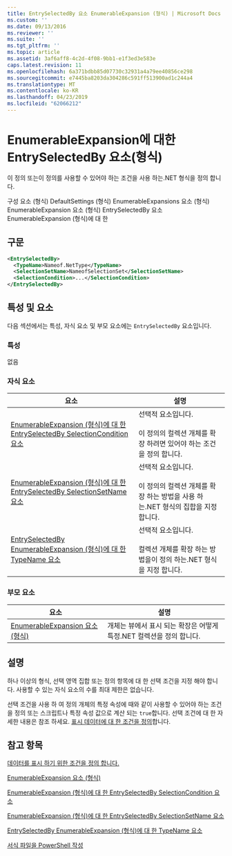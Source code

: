 ```yaml
---
title: EntrySelectedBy 요소 EnumerableExpansion (형식) | Microsoft Docs
ms.custom: ''
ms.date: 09/13/2016
ms.reviewer: ''
ms.suite: ''
ms.tgt_pltfrm: ''
ms.topic: article
ms.assetid: 3af6aff8-4c2d-4f08-9bb1-e1f3ed3e583e
caps.latest.revision: 11
ms.openlocfilehash: 6a371bdbb85d07730c32931a4a79ee40856ce298
ms.sourcegitcommit: e7445ba8203da304286c591ff513900ad1c244a4
ms.translationtype: MT
ms.contentlocale: ko-KR
ms.lasthandoff: 04/23/2019
ms.locfileid: "62066212"
---
```

# <a name="entryselectedby-element-for-enumerableexpansion-format"></a>EnumerableExpansion에 대한 EntrySelectedBy 요소(형식)

이 정의 또는이 정의를 사용할 수 있어야 하는 조건을 사용 하는.NET 형식을 정의 합니다.

구성 요소 (형식) DefaultSettings (형식) EnumerableExpansions 요소 (형식) EnumerableExpansion 요소 (형식) EntrySelectedBy 요소 EnumerableExpansion (형식)에 대 한

## <a name="syntax"></a>구문

```xml
<EntrySelectedBy>
  <TypeName>Nameof.NetType</TypeName>
  <SelectionSetName>NameofSelectionSet</SelectionSetName>
  <SelectionCondition>...</SelectionCondition>
</EntrySelectedBy>
```

## <a name="attributes-and-elements"></a>특성 및 요소

다음 섹션에서는 특성, 자식 요소 및 부모 요소에는 `EntrySelectedBy` 요소입니다.

### <a name="attributes"></a>특성

없음

### <a name="child-elements"></a>자식 요소

|요소|설명|
|-------------|-----------------|
|[EnumerableExpansion (형식)에 대 한 EntrySelectedBy SelectionCondition 요소](./selectioncondition-element-for-entryselectedby-for-enumerableexpansion-format.md)|선택적 요소입니다.<br /><br /> 이 정의의 컬렉션 개체를 확장 하려면 있어야 하는 조건을 정의 합니다.|
|[EnumerableExpansion (형식)에 대 한 EntrySelectedBy SelectionSetName 요소](./selectionsetname-element-for-entryselectedby-for-enumerableexpansion-format.md)|선택적 요소입니다.<br /><br /> 이 정의의 컬렉션 개체를 확장 하는 방법을 사용 하는.NET 형식의 집합을 지정 합니다.|
|[EntrySelectedBy EnumerableExpansion (형식)에 대 한 TypeName 요소](./typename-element-for-entryselectedby-for-enumerableexpansion-format.md)|선택적 요소입니다.<br /><br /> 컬렉션 개체를 확장 하는 방법을이 정의 하는.NET 형식을 지정 합니다.|

### <a name="parent-elements"></a>부모 요소

|요소|설명|
|-------------|-----------------|
|[EnumerableExpansion 요소 (형식)](./enumerableexpansion-element-format.md)|개체는 뷰에서 표시 되는 확장은 어떻게 특정.NET 컬렉션을 정의 합니다.|

## <a name="remarks"></a>설명

하나 이상의 형식, 선택 영역 집합 또는 정의 항목에 대 한 선택 조건을 지정 해야 합니다. 사용할 수 있는 자식 요소의 수를 최대 제한은 없습니다.

선택 조건을 사용 하 여 정의 개체의 특정 속성에 때와 같이 사용할 수 있어야 하는 조건을 정의 또는 스크립트나 특정 속성 값으로 계산 되는 `true`합니다. 선택 조건에 대 한 자세한 내용은 참조 하세요. [표시 데이터에 대 한 조건을 정의](./defining-conditions-for-displaying-data.md)합니다.

## <a name="see-also"></a>참고 항목

[데이터를 표시 하기 위한 조건을 정의 합니다.](./defining-conditions-for-displaying-data.md)

[EnumerableExpansion 요소 (형식)](./enumerableexpansion-element-format.md)

[EnumerableExpansion (형식)에 대 한 EntrySelectedBy SelectionCondition 요소](./selectioncondition-element-for-entryselectedby-for-enumerableexpansion-format.md)

[EnumerableExpansion (형식)에 대 한 EntrySelectedBy SelectionSetName 요소](./selectionsetname-element-for-entryselectedby-for-enumerableexpansion-format.md)

[EntrySelectedBy EnumerableExpansion (형식)에 대 한 TypeName 요소](./typename-element-for-entryselectedby-for-enumerableexpansion-format.md)

[서식 파일을 PowerShell 작성](./writing-a-powershell-formatting-file.md)
